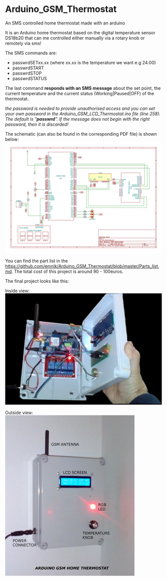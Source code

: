 # Arduino_GSM_Thermostat
An SMS controlled home thermostat made with an arduino

It is an Arduino home thermostat based on the digital temperature sensor DS18b20 that can me controlled either manually via a rotary knob or remotely via sms!

The SMS commands are: 
* passwrdSETxx.xx (where xx.xx is the temperature we want e.g 24.00) 
* passwrdSTART 
* passwrdSTOP 
* passwrdSTATUS 

The last command **responds with an SMS message** about the set point, the current temperature and the current status (Working|Paused|OFF) of the thermostat. 

_the password is needed to provide unauthorised access and you can set your own password in the Arduino_GSM_LCD_Thermostat.ino file (line 258). The default is "**passwrd**". If the message does not begin with the right password, then it is discarded!_

The schematic (can also be found in the corresponding PDF file) is shown below:
![schematic image](https://github.com/emnik/Arduino_GSM_Thermostat/blob/master/images/im3.jpg)

You can find the part list in the https://github.com/emnik/Arduino_GSM_Thermostat/blob/master/Parts_list.md.
The total cost of this project is around 90 - 100euros.

The final project looks like this: 

Inside view:
![inside_photo](https://github.com/emnik/Arduino_GSM_Thermostat/blob/master/images/im1_small.jpg)

Outside view:
![outside photo](https://github.com/emnik/Arduino_GSM_Thermostat/blob/master/images/im2_small.jpg)
